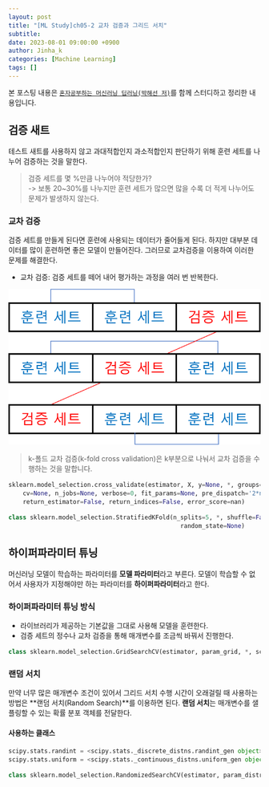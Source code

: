```yaml
---
layout: post
title: "[ML Study]ch05-2 교차 검증과 그리드 서치"
subtitle: 
date: 2023-08-01 09:00:00 +0900
author: Jinha_k
categories: [Machine Learning]
tags: []
---
```


본 포스팅 내용은 [`혼자공부하는 머신러닝 딥러닝(박해선 저)`](https://product.kyobobook.co.kr/detail/S000001810330)를 함께 스터디하고 정리한 내용입니다.

## 검증 새트
테스트 새트를 사용하지 않고 과대적합인지 과소적합인지 판단하기 위해 훈련 세트를 나누어 검증하는 것을 말한다.

> 검증 세트를 몇 %만큼 나누어야 적당한가? <br> -> 보통 20~30%를 나누지만 훈련 세트가 많으면 많을 수록 더 적게 나누어도 문제가 발생하지 않는다.

### 교차 검증
검증 세트를 만들게 된다면 훈련에 사용되는 데이터가 줄어들게 된다. 하지만 대부분 데이터를 많이 훈련하면 좋은 모델이 만들어진다. 그러므로 교차검증을 이용하여 이러한 문제를 해결한다.

- 교차 검증: 검증 세트를 떼어 내어 평가하는 과정을 여러 번 반복한다.

![cross](/assets/images/post/2023-08-02-[5-2]/cross.png)

> k-폴드 교차 검증(k-fold cross validation)은 k부분으로 나눠서 교차 검증을 수행하는 것을 말합니다.

```python
sklearn.model_selection.cross_validate(estimator, X, y=None, *, groups=None, scoring=None, 
    cv=None, n_jobs=None, verbose=0, fit_params=None, pre_dispatch='2*n_jobs', return_train_score=False, 
    return_estimator=False, return_indices=False, error_score=nan)
```
[cross_validate 공식 문서]: https://scikit-learn.org/stable/modules/generated/sklearn.model_selection.cross_validate.html

```python
class sklearn.model_selection.StratifiedKFold(n_splits=5, *, shuffle=False, 
                                                random_state=None)
```
[StratifiedKFold 공식 문서]: https://scikit-learn.org/stable/modules/generated/sklearn.model_selection.StratifiedKFold.html

## 하이퍼파라미터 튜닝
머신러닝 모델이 학습하는 파라미터를 **모델 파라미터**라고 부른다. 모델이 학습할 수 없어서 사용자가 지정해야만 하는 파라미터를 **하이퍼파라미터**라고 한다.

### 하이퍼파라미터 튜닝 방식
- 라이브러리가 제공하는 기본값을 그대로 사용해 모델을 훈련한다.
- 검증 세트의 정수나 교차 검증을 통해 매개변수를 조금씩 바꿔서 진행한다.

```python
class sklearn.model_selection.GridSearchCV(estimator, param_grid, *, scoring=None, n_jobs=None, refit=True, cv=None, verbose=0, pre_dispatch='2*n_jobs', error_score=nan, return_train_score=False)
```

[GridSearchCV 공식 문서]: https://scikit-learn.org/stable/modules/generated/sklearn.model_selection.GridSearchCV.html

### 랜덤 서치
만약 너무 많은 매개변수 조건이 있어서 그리드 서치 수행 시간이 오래걸릴 때 사용하는 방법은 **랜덤 서치(Random Search)**를 이용하면 된다.
**랜덤 서치**는 매개변수를 샐플링할 수 있는 확률 분포 객체를 전달한다.

#### 사용하는 클래스
```python
scipy.stats.randint = <scipy.stats._discrete_distns.randint_gen object>[source]
scipy.stats.uniform = <scipy.stats._continuous_distns.uniform_gen object>
```

[scipy randint 공식 문서]: https://docs.scipy.org/doc/scipy/reference/generated/scipy.stats.randint.html
[scipy uniform 공식 문서]: https://docs.scipy.org/doc/scipy/reference/generated/scipy.stats.uniform.html

```python
class sklearn.model_selection.RandomizedSearchCV(estimator, param_distributions, *, n_iter=10, scoring=None, n_jobs=None, refit=True, cv=None, verbose=0, pre_dispatch='2*n_jobs', random_state=None, error_score=nan, return_train_score=False)
```

[RandomizedSearchCV 공식 문서]: https://scikit-learn.org/stable/modules/generated/sklearn.model_selection.RandomizedSearchCV.html


